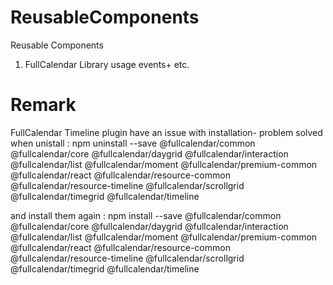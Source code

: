 # ReusableComponents
Reusable Components
1) FullCalendar Library usage events+ etc.
# Remark
FullCalendar Timeline plugin have an issue with installation- problem solved when unistall :
npm uninstall --save @fullcalendar/common @fullcalendar/core  @fullcalendar/daygrid @fullcalendar/interaction @fullcalendar/list @fullcalendar/moment @fullcalendar/premium-common @fullcalendar/react @fullcalendar/resource-common @fullcalendar/resource-timeline @fullcalendar/scrollgrid @fullcalendar/timegrid @fullcalendar/timeline

and install them again : 
npm install --save @fullcalendar/common @fullcalendar/core  @fullcalendar/daygrid @fullcalendar/interaction @fullcalendar/list @fullcalendar/moment @fullcalendar/premium-common @fullcalendar/react @fullcalendar/resource-common @fullcalendar/resource-timeline @fullcalendar/scrollgrid @fullcalendar/timegrid @fullcalendar/timeline


